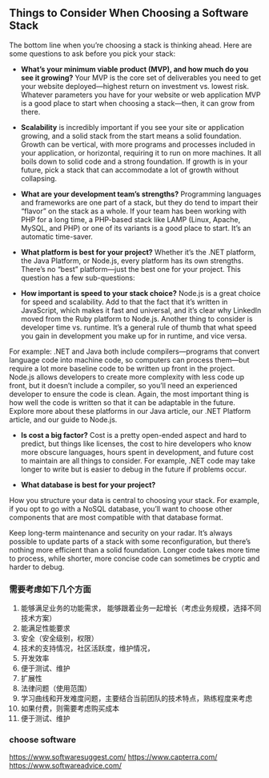 ## Things to Consider When Choosing a Software Stack
The bottom line when you’re choosing a stack is thinking ahead. Here are some questions to ask before you pick your stack:

- **What’s your minimum viable product (MVP), and how much do you see it growing?** Your MVP is the core set of deliverables you need to get your website deployed—highest return on investment vs. lowest risk. Whatever parameters you have for your website or web application MVP is a good place to start when choosing a stack—then, it can grow from there.

- **Scalability** is incredibly important if you see your site or application growing, and a solid stack from the start means a solid foundation. Growth can be vertical, with more programs and processes included in your application, or horizontal, requiring it to run on more machines. It all boils down to solid code and a strong foundation. If growth is in your future, pick a stack that can accommodate a lot of growth without collapsing.

- **What are your development team’s strengths?** Programming languages and frameworks are one part of a stack, but they do tend to impart their “flavor” on the stack as a whole. If your team has been working with PHP for a long time, a PHP-based stack like LAMP (Linux, Apache, MySQL, and PHP) or one of its variants is a good place to start. It’s an automatic time-saver.

- **What platform is best for your project?** Whether it’s the .NET platform, the Java Platform, or Node.js, every platform has its own strengths. There’s no “best” platform—just the best one for your project. This question has a few sub-questions:

- **How important is speed to your stack choice?** Node.js is a great choice for speed and scalability. Add to that the fact that it’s written in JavaScript, which makes it fast and universal, and it’s clear why LinkedIn moved from the Ruby platform to Node.js. Another thing to consider is developer time vs. runtime. It’s a general rule of thumb that what speed you gain in development you make up for in runtime, and vice versa.

For example: .NET and Java both include compilers—programs that convert language code into machine code, so computers can process them—but require a lot more baseline code to be written up front in the project. Node.js allows developers to create more complexity with less code up front, but it doesn’t include a compiler, so you’ll need an experienced developer to ensure the code is clean. Again, the most important thing is how well the code is written so that it can be adaptable in the future. Explore more about these platforms in our Java article, our .NET Platform article, and our guide to Node.js.

- **Is cost a big factor?** Cost is a pretty open-ended aspect and hard to predict, but things like licenses, the cost to hire developers who know more obscure languages, hours spent in development, and future cost to maintain are all things to consider. For example, .NET code may take longer to write but is easier to debug in the future if problems occur.

- **What database is best for your project?**

How you structure your data is central to choosing your stack. For example, if you opt to go with a NoSQL database, you’ll want to choose other components that are most compatible with that database format.

Keep long-term maintenance and security on your radar. It’s always possible to update parts of a stack with some reconfiguration, but there’s nothing more efficient than a solid foundation. Longer code takes more time to process, while shorter, more concise code can sometimes be cryptic and harder to debug.

### 需要考虑如下几个方面

1. 能够满足业务的功能需求， 能够跟着业务一起增长（考虑业务规模，选择不同技术方案）
2. 能满足性能要求
3. 安全（安全级别，权限）
4. 技术的支持情况，社区活跃度，维护情况，
5. 开发效率
6. 便于测试、维护
7. 扩展性
8. 法律问题（使用范围）
9. 学习曲线和开发难度问题，主要结合当前团队的技术特点，熟练程度来考虑
10. 如果付费，则需要考虑购买成本
11. 便于测试、维护

### choose software

https://www.softwaresuggest.com/
https://www.capterra.com/
https://www.softwareadvice.com/